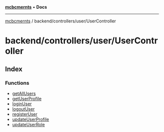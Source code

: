[**mcbcmernts**](../../../../README.md) • **Docs**

---

[mcbcmernts](../../../../modules.md) / backend/controllers/user/UserController

# backend/controllers/user/UserController

## Index

### Functions

- [getAllUsers](functions/getAllUsers.md)
- [getUserProfile](functions/getUserProfile.md)
- [loginUser](functions/loginUser.md)
- [logoutUser](functions/logoutUser.md)
- [registerUser](functions/registerUser.md)
- [updateUserProfile](functions/updateUserProfile.md)
- [updateUserRole](functions/updateUserRole.md)
